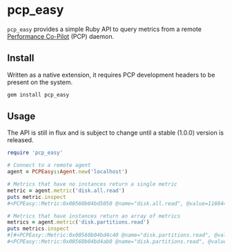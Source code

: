 # pcp_easy
`pcp_easy` provides a simple Ruby API to query metrics from a remote [Performance Co-Pilot] \(PCP\) daemon.
## Install
Written as a native extension, it requires PCP development headers to be present on the system.
```sh
gem install pcp_easy
```

## Usage
The API is still in flux and is subject to change until a stable (1.0.0) version is released.
```ruby
require 'pcp_easy'

# Connect to a remote agent
agent = PCPEasy::Agent.new('localhost')

# Metrics that have no instances return a single metric
metric = agent.metric('disk.all.read')
puts metric.inspect
#<PCPEasy::Metric:0x00560b04bd5050 @name="disk.all.read", @value=116044, @instance=nil, @semantics=:counter>

# Metrics that have instances return an array of metrics
metrics = agent.metric('disk.partitions.read')
puts metrics.inspect
#[#<PCPEasy::Metric:0x00560b04bd4c40 @name="disk.partitions.read", @value=177, @instance="sda1", @semantics=:counter>,
#<PCPEasy::Metric:0x00560b04bd4ab0 @name="disk.partitions.read", @value=115805, @instance="sda5", @semantics=:counter>]
```

   [performance co-pilot]: <http://pcp.io/>